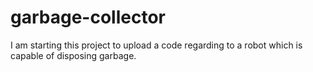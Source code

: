 # garbage-collector

I am starting this project to upload a code regarding to a robot which is capable of disposing garbage.
